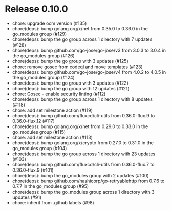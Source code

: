 # Release 0.10.0

- chore: upgrade ocm version (#135)
- chore(deps): bump golang.org/x/net from 0.35.0 to 0.36.0 in the go\_modules group (#129)
- chore(deps): bump the go group across 1 directory with 7 updates (#128)
- chore(deps): bump github.com/go-jose/go-jose/v3 from 3.0.3 to 3.0.4 in the go\_modules group (#126)
- chore(deps): bump the go group with 3 updates (#125)
- chore: remove gosec from codeql and move templates (#123)
- chore(deps): bump github.com/go-jose/go-jose/v4 from 4.0.2 to 4.0.5 in the go\_modules group (#124)
- chore(deps): bump the go group with 3 updates (#122)
- chore(deps): bump the go group with 12 updates (#121)
- chore: Gosec - enable security linting (#112)
- chore(deps): bump the go group across 1 directory with 8 updates (#118)
- chore: add set milestone action (#119)
- chore(deps): bump github.com/fluxcd/cli-utils from 0.36.0-flux.9 to 0.36.0-flux.12 (#117)
- chore(deps): bump golang.org/x/net from 0.29.0 to 0.33.0 in the go\_modules group (#115)
- chore: add set milestone action (#113)
- chore(deps): bump golang.org/x/crypto from 0.27.0 to 0.31.0 in the go\_modules group (#104)
- chore(deps): bump the go group across 1 directory with 23 updates (#103)
- chore(deps): bump github.com/fluxcd/cli-utils from 0.36.0-flux.7 to 0.36.0-flux.9 (#101)
- chore(deps): bump the go\_modules group with 2 updates (#100)
- chore(deps): bump github.com/hashicorp/go-retryablehttp from 0.7.6 to 0.7.7 in the go\_modules group (#95)
- chore(deps): bump the go\_modules group across 1 directory with 3 updates (#91)
- chore: inherit from .github labels (#98)